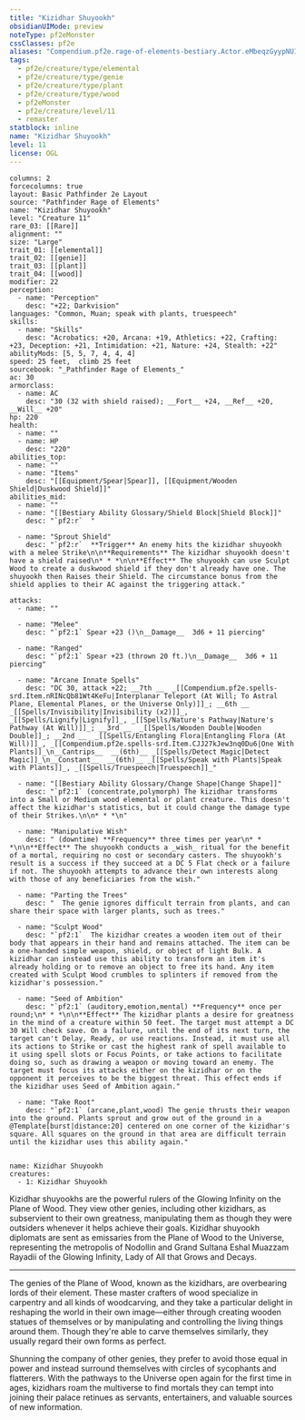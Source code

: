 ```yaml
---
title: "Kizidhar Shuyookh"
obsidianUIMode: preview
noteType: pf2eMonster
cssClasses: pf2e
aliases: "Compendium.pf2e.rage-of-elements-bestiary.Actor.eMbeqzGyypNU1wTS" 
tags:
  - pf2e/creature/type/elemental
  - pf2e/creature/type/genie
  - pf2e/creature/type/plant
  - pf2e/creature/type/wood
  - pf2eMonster
  - pf2e/creature/level/11
  - remaster
statblock: inline
name: "Kizidhar Shuyookh"
level: 11
license: OGL
---
```


```statblock
columns: 2
forcecolumns: true
layout: Basic Pathfinder 2e Layout
source: "Pathfinder Rage of Elements"
name: "Kizidhar Shuyookh"
level: "Creature 11"
rare_03: [[Rare]]
alignment: ""
size: "Large"
trait_01: [[elemental]]
trait_02: [[genie]]
trait_03: [[plant]]
trait_04: [[wood]]
modifier: 22
perception:
  - name: "Perception"
    desc: "+22; Darkvision"
languages: "Common, Muan; speak with plants, truespeech"
skills:
  - name: "Skills"
    desc: "Acrobatics: +20, Arcana: +19, Athletics: +22, Crafting: +23, Deception: +21, Intimidation: +21, Nature: +24, Stealth: +22"
abilityMods: [5, 5, 7, 4, 4, 4]
speed: 25 feet,  climb 25 feet
sourcebook: "_Pathfinder Rage of Elements_"
ac: 30
armorclass:
  - name: AC
    desc: "30 (32 with shield raised); __Fort__ +24, __Ref__ +20, __Will__ +20"
hp: 220
health:
  - name: ""
  - name: HP
    desc: "220"
abilities_top:
  - name: ""
  - name: "Items"
    desc: "[[Equipment/Spear|Spear]], [[Equipment/Wooden Shield|Duskwood Shield]]"
abilities_mid:
  - name: ""
  - name: "[[Bestiary Ability Glossary/Shield Block|Shield Block]]"
    desc: "`pf2:r`  "

  - name: "Sprout Shield"
    desc: "`pf2:r`  **Trigger** An enemy hits the kizidhar shuyookh with a melee Strike\n\n**Requirements** The kizidhar shuyookh doesn't have a shield raised\n* * *\n\n**Effect** The shuyookh can use Sculpt Wood to create a duskwood shield if they don't already have one. The shuyookh then Raises their Shield. The circumstance bonus from the shield applies to their AC against the triggering attack."

attacks:
  - name: ""

  - name: "Melee"
    desc: "`pf2:1` Spear +23 ()\n__Damage__  3d6 + 11 piercing"

  - name: "Ranged"
    desc: "`pf2:1` Spear +23 (thrown 20 ft.)\n__Damage__  3d6 + 11 piercing"

  - name: "Arcane Innate Spells"
    desc: "DC 30, attack +22; __7th __  _[[Compendium.pf2e.spells-srd.Item.nRINcQb81Wt4KeFu|Interplanar Teleport (At Will; To Astral Plane, Elemental Planes, or the Universe Only)]]_; __6th __  _[[Spells/Invisibility|Invisibility (x2)]]_, _[[Spells/Lignify|Lignify]]_, _[[Spells/Nature's Pathway|Nature's Pathway (At Will)]]_; __3rd __  _[[Spells/Wooden Double|Wooden Double]]_; __2nd __  _[[Spells/Entangling Flora|Entangling Flora (At Will)]]_, _[[Compendium.pf2e.spells-srd.Item.CJJ27kJew3nq0Du6|One With Plants]]_\n__Cantrips__  __(6th)__ _[[Spells/Detect Magic|Detect Magic]]_\n__Constant__  __(6th)__ _[[Spells/Speak with Plants|Speak with Plants]]_, _[[Spells/Truespeech|Truespeech]]_"

  - name: "[[Bestiary Ability Glossary/Change Shape|Change Shape]]"
    desc: "`pf2:1` (concentrate,polymorph) The kizidhar transforms into a Small or Medium wood elemental or plant creature. This doesn't affect the kizidhar's statistics, but it could change the damage type of their Strikes.\n\n* * *\n"

  - name: "Manipulative Wish"
    desc: " (downtime) **Frequency** three times per year\n* * *\n\n**Effect** The shuyookh conducts a _wish_ ritual for the benefit of a mortal, requiring no cost or secondary casters. The shuyookh's result is a success if they succeed at a DC 5 Flat check or a failure if not. The shuyookh attempts to advance their own interests along with those of any beneficiaries from the wish."

  - name: "Parting the Trees"
    desc: "  The genie ignores difficult terrain from plants, and can share their space with larger plants, such as trees."

  - name: "Sculpt Wood"
    desc: "`pf2:1`  The kizidhar creates a wooden item out of their body that appears in their hand and remains attached. The item can be a one-handed simple weapon, shield, or object of light Bulk. A kizidhar can instead use this ability to transform an item it's already holding or to remove an object to free its hand. Any item created with Sculpt Wood crumbles to splinters if removed from the kizidhar's possession."

  - name: "Seed of Ambition"
    desc: "`pf2:1` (auditory,emotion,mental) **Frequency** once per round;\n* * *\n\n**Effect** The kizidhar plants a desire for greatness in the mind of a creature within 50 feet. The target must attempt a DC 30 Will check save. On a failure, until the end of its next turn, the target can't Delay, Ready, or use reactions. Instead, it must use all its actions to Strike or cast the highest rank of spell available to it using spell slots or Focus Points, or take actions to facilitate doing so, such as drawing a weapon or moving toward an enemy. The target must focus its attacks either on the kizidhar or on the opponent it perceives to be the biggest threat. This effect ends if the kizidhar uses Seed of Ambition again."

  - name: "Take Root"
    desc: "`pf2:1` (arcane,plant,wood) The genie thrusts their weapon into the ground. Plants sprout and grow out of the ground in a @Template[burst|distance:20] centered on one corner of the kizidhar's square. All squares on the ground in that area are difficult terrain until the kizidhar uses this ability again."
 
```

```encounter-table
name: Kizidhar Shuyookh
creatures:
  - 1: Kizidhar Shuyookh
```



Kizidhar shuyookhs are the powerful rulers of the Glowing Infinity on the Plane of Wood. They view other genies, including other kizidhars, as subservient to their own greatness, manipulating them as though they were outsiders whenever it helps achieve their goals. Kizidhar shuyookh diplomats are sent as emissaries from the Plane of Wood to the Universe, representing the metropolis of Nodollin and Grand Sultana Eshal Muazzam Rayadii of the Glowing Infinity, Lady of All that Grows and Decays.

* * *

The genies of the Plane of Wood, known as the kizidhars, are overbearing lords of their element. These master crafters of wood specialize in carpentry and all kinds of woodcarving, and they take a particular delight in reshaping the world in their own image—either through creating wooden statues of themselves or by manipulating and controlling the living things around them. Though they're able to carve themselves similarly, they usually regard their own forms as perfect.

Shunning the company of other genies, they prefer to avoid those equal in power and instead surround themselves with circles of sycophants and flatterers. With the pathways to the Universe open again for the first time in ages, kizidhars roam the multiverse to find mortals they can tempt into joining their palace retinues as servants, entertainers, and valuable sources of new information.

